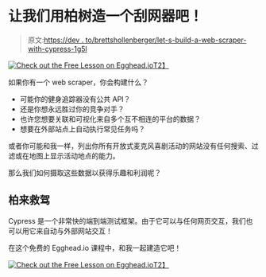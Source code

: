 # 让我们用柏树造一个刮网器吧！

> 原文:[https://dev . to/brettshollenberger/let-s-build-a-web-scraper-with-cypress-1g5l](https://dev.to/brettshollenberger/let-s-build-a-web-scraper-with-cypress-1g5l)

[![Check out the Free Lesson on Egghead.io](../Images/a956f33d22fb4329d0fe70b97b29efa1.png)T2】](https://egghead.io/lessons/cypress-create-a-web-scraper-with-cypress)

如果你有一个 web scraper，你会构建什么？

*   可能你的健身追踪器没有公共 API？
*   还是你想永远胜过你的竞争对手？
*   也许您想要关联和可视化来自多个互不相连的平台的数据？
*   想要在外部站点上自动执行常见任务吗？

或者你可能和我一样，列出你所有开放式麦克风喜剧活动的网站没有任何搜索、过滤或在地图上显示活动地点的能力。

那么我们如何摄取这些数据以获得乐趣和利润呢？

## [](#cypress-to-the-rescue)柏来救驾

Cypress 是一个非常快的端到端测试框架。由于它可以与任何网页交互，我们也可以用它来自动与外部网站交互！

在这个免费的 Egghead.io 课程中，和我一起建造它吧！

[![Check out the Free Lesson on Egghead.io](../Images/a956f33d22fb4329d0fe70b97b29efa1.png)T2】](https://egghead.io/lessons/cypress-create-a-web-scraper-with-cypress)
